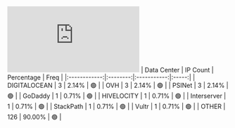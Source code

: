 ![Diagramm](https://github.com/obajay/StateSync-snapshots/blob/main/Projects/Quicksilver/1/README.md)
| Data Center | IP Count | Percentage | Freq |
|:------------:|:--------:|:-----------:|:-----:|
| DIGITALOCEAN | 3 | 2.14% | 🟢 |
| OVH | 3 | 2.14% | 🟢 |
| PSINet | 3 | 2.14% | 🟢 |
| GoDaddy | 1 | 0.71% | 🟢 |
| HIVELOCITY | 1 | 0.71% | 🟢 |
| Interserver | 1 | 0.71% | 🟢 |
| StackPath | 1 | 0.71% | 🟢 |
| Vultr | 1 | 0.71% | 🟢 |
| OTHER | 126 | 90.00% | 🟢 |